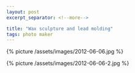```yaml
---
layout: post
excerpt_separator: <!--more-->

title: "Wax sculpture and lead molding"
tags: photo maker
---
```


{% picture /assets/images/2012-06-06.jpg %}

{% picture /assets/images/2012-06-06-2.jpg %}
<!--more-->